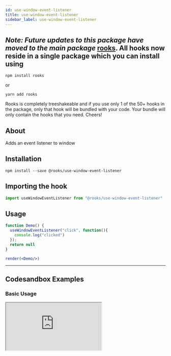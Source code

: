 ```yaml
---
id: use-window-event-listener
title: use-window-event-listener
sidebar_label: use-window-event-listener
---
```



## *Note: Future updates to this package have moved to the main package* [rooks](https://npmjs.com/package/rooks). All hooks now reside in a single package which you can install using

    npm install rooks

or

    yarn add rooks

Rooks is completely treeshakeable and if you use only 1 of the 50+ hooks in the package, only that hook will be bundled with your code. Your bundle will only contain the hooks that you need. Cheers!

    

## About

Adds an event listener to window

[//]: # "Main"

## Installation

    npm install --save @rooks/use-window-event-listener

## Importing the hook

```javascript
import useWindowEventListener from "@rooks/use-window-event-listener"
```

## Usage

```jsx
function Demo() {
  useWindowEventListener("click", function(){
    console.log("clicked")
  });
  return null
}

render(<Demo/>)
```


---

## Codesandbox Examples

### Basic Usage

<iframe
  src="https://codesandbox.io/embed/beautiful-dan-y74hx?expanddevtools=1&fontsize=14&hidenavigation=1&module=%2Fsrc%2FApp.js&theme=dark"
  style={{
    width: "100%",
    height: 500,
    border: 0,
    borderRadius: 4,
    overflow: "hidden"
  }}
  title="beautiful-dan-y74hx"
  allow="accelerometer; ambient-light-sensor; camera; encrypted-media; geolocation; gyroscope; hid; microphone; midi; payment; usb; vr; xr-spatial-tracking"
  sandbox="allow-forms allow-modals allow-popups allow-presentation allow-same-origin allow-scripts"
/>
    



## Join Bhargav's discord server
You can click on the floating discord icon at the bottom right of the screen and talk to us in our server.

    